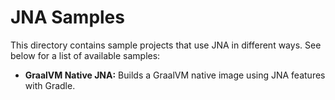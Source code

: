# JNA Samples

This directory contains sample projects that use JNA in different ways. See below for a list of available samples:

- **GraalVM Native JNA:** Builds a GraalVM native image using JNA features with Gradle.
